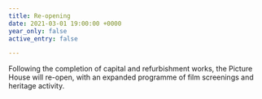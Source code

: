 ```yaml
---
title: Re-opening
date: 2021-03-01 19:00:00 +0000
year_only: false
active_entry: false

---
```

Following the completion of capital and refurbishment works, the Picture House will re-open, with an expanded programme of film screenings and heritage activity.